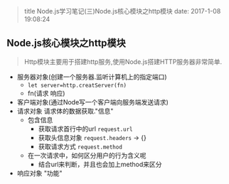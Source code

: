 > title Node.js学习笔记(三)Node.js核心模块之http模块
> date: 2017-1-08 19:08:24

## Node.js核心模块之http模块
> Http模块主要用于搭建http服务,使用Node.js搭建HTTP服务器非常简单.
* 服务器对象(创建一个服务器.监听计算机上的指定端口)
    - `let server=http.creatServer(fn)`
    - fn(请求 响应)
* 客户端对象(通过Node写一个客户端向服务端发送请求)
* 请求对象 请求体的数据获取."信息"
    * 包含信息
        - 获取请求首行中的url `request.url`
        - 获取头信息对象 `request.headers` -> {}
        - 获取请求方式 `request.method`
    * 在一次请求中，如何区分用户的行为含义呢
        - 结合url来判断，并且也会加上method来区分
* 响应对象 "功能"